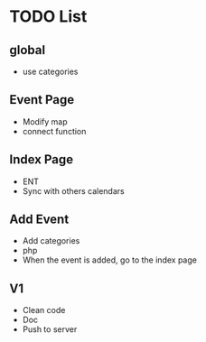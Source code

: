 # TODO List

## global
+ use categories

## Event Page

+ Modify map
+ connect function

## Index Page

+ ENT
+ Sync with others calendars

## Add Event

+ Add categories
+ php
+ When the event is added, go to the index page

## V1

+ Clean code
+ Doc
+ Push to server
